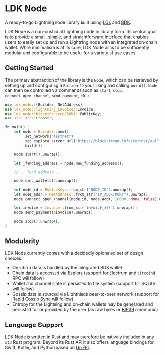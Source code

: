 # LDK Node
A ready-to-go Lightning node library built using [LDK](https://lightningdevkit.org/) and [BDK](https://bitcoindevkit.org/).

LDK Node is a non-custodial Lightning node in library form. Its central goal is to provide a small, simple, and straightforward interface that enables users to easily set up and run a Lightning node with an integrated on-chain wallet. While minimalism is at its core, LDK Node aims to be sufficiently modular and configurable to be useful for a variety of use cases. 

## Getting Started

The primary abstraction of the library is the `Node`, which can be retrieved by setting up and configuring a `Builder` to your liking and calling `build()`. `Node` can then be controlled via commands such as `start`, `stop`, `connect_open_channel`, `send_payment`, etc.:

```rust
use ldk_node::{Builder, NetAddress};
use ldk_node::lightning_invoice::Invoice;
use ldk_node::bitcoin::secp256k1::PublicKey;
use std::str::FromStr;

fn main() {
	let node = Builder::new()
		.set_network("testnet")
		.set_esplora_server_url("https://blockstream.info/testnet/api".to_string())
		.build();

	node.start().unwrap();

	let _funding_address = node.new_funding_address();

	// .. fund address ..

	node.sync_wallets().unwrap();

	let node_id = PublicKey::from_str("NODE_ID").unwrap();
	let node_addr = NetAddress::from_str("IP_ADDR:PORT").unwrap();
	node.connect_open_channel(node_id, node_addr, 10000, None, false).unwrap();

	let invoice = Invoice::from_str("INVOICE_STR").unwrap();
	node.send_payment(&invoice).unwrap();

	node.stop().unwrap();
}
```

## Modularity

LDK Node currently comes with a decidedly opionated set of design choices:

- On-chain data is handled by the integrated BDK wallet
- Chain data is accessed via Esplora (support for Electrum and `bitcoind` RPC will follow)
- Wallet and channel state is persisted to file system (support for SQLite will follow)
- Gossip data is sourced via Lightnings peer-to-peer network (support for [Rapid Gossip Sync](https://docs.rs/lightning-rapid-gossip-sync/*/lightning_rapid_gossip_sync/) will follow)
- Entropy for the Lightning and on-chain wallets may be generated and persisted for or provided by the user (as raw bytes or [BIP39](https://github.com/bitcoin/bips/blob/master/bip-0039.mediawiki) mnemonic)


## Language Support

LDK Node is written in [Rust](https://www.rust-lang.org/) and may therefore be natively included in any `std` Rust program. Beyond its Rust API it also offers language bindings for Swift, Kotlin, and Python based on [UniFFI](https://github.com/mozilla/uniffi-rs/).
